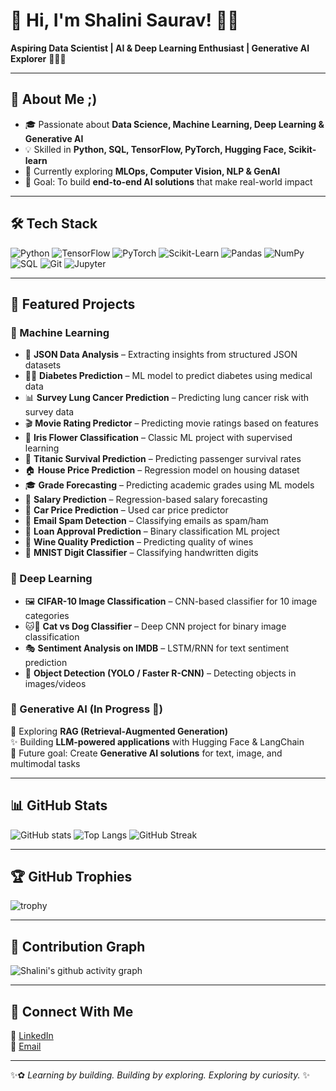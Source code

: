 # 🌟 Hi, I'm Shalini Saurav! 👩‍💻  
**Aspiring Data Scientist | AI & Deep Learning Enthusiast | Generative AI Explorer** 🧚🏻‍♀️

---

## 🚀 About Me ;)
- 🎓 Passionate about **Data Science, Machine Learning, Deep Learning & Generative AI**  
- 💡 Skilled in **Python, SQL, TensorFlow, PyTorch, Hugging Face, Scikit-learn**  
- 🌱 Currently exploring **MLOps, Computer Vision, NLP & GenAI**  
- 🎯 Goal: To build **end-to-end AI solutions** that make real-world impact  

---

## 🛠️ Tech Stack
![Python](https://img.shields.io/badge/Python-3776AB?logo=python&logoColor=white)
![TensorFlow](https://img.shields.io/badge/TensorFlow-FF6F00?logo=tensorflow&logoColor=white)
![PyTorch](https://img.shields.io/badge/PyTorch-EE4C2C?logo=pytorch&logoColor=white)
![Scikit-Learn](https://img.shields.io/badge/ScikitLearn-F7931E?logo=scikit-learn&logoColor=white)
![Pandas](https://img.shields.io/badge/Pandas-150458?logo=pandas&logoColor=white)
![NumPy](https://img.shields.io/badge/NumPy-013243?logo=numpy&logoColor=white)
![SQL](https://img.shields.io/badge/SQL-4479A1?logo=postgresql&logoColor=white)
![Git](https://img.shields.io/badge/Git-F05032?logo=git&logoColor=white)
![Jupyter](https://img.shields.io/badge/Jupyter-F37626?logo=jupyter&logoColor=white)

---

## 📂 Featured Projects  

### 🔹 Machine Learning  
- 📝 **JSON Data Analysis** – Extracting insights from structured JSON datasets  
- 🧑‍⚕️ **Diabetes Prediction** – ML model to predict diabetes using medical data  
- 📊 **Survey Lung Cancer Prediction** – Predicting lung cancer risk with survey data  
- 🎬 **Movie Rating Predictor** – Predicting movie ratings based on features  
- 🌸 **Iris Flower Classification** – Classic ML project with supervised learning  
- 🚢 **Titanic Survival Prediction** – Predicting passenger survival rates  
- 🏠 **House Price Prediction** – Regression model on housing dataset  
- 🎓 **Grade Forecasting** – Predicting academic grades using ML models  
- 💼 **Salary Prediction** – Regression-based salary forecasting  
- 🚗 **Car Price Prediction** – Used car price predictor  
- 📧 **Email Spam Detection** – Classifying emails as spam/ham  
- 🏦 **Loan Approval Prediction** – Binary classification ML project  
- 🍷 **Wine Quality Prediction** – Predicting quality of wines  
- 🔢 **MNIST Digit Classifier** – Classifying handwritten digits  

### 🔹 Deep Learning  
- 🖼️ **CIFAR-10 Image Classification** – CNN-based classifier for 10 image categories  
- 🐱🐶 **Cat vs Dog Classifier** – Deep CNN project for binary image classification  
- 🎭 **Sentiment Analysis on IMDB** – LSTM/RNN for text sentiment prediction  
- 🎯 **Object Detection (YOLO / Faster R-CNN)** – Detecting objects in images/videos  

### 🔹 Generative AI (In Progress 🚧)  
🔮 Exploring **RAG (Retrieval-Augmented Generation)**  
✨ Building **LLM-powered applications** with Hugging Face & LangChain  
🎨 Future goal: Create **Generative AI solutions** for text, image, and multimodal tasks  

---

## 📊 GitHub Stats
![GitHub stats](https://github-readme-stats.vercel.app/api?username=SHALINISAURAV&show_icons=true&theme=radical)
![Top Langs](https://github-readme-stats.vercel.app/api/top-langs/?username=SHALINISAURAV&layout=compact&theme=radical)
![GitHub Streak](https://github-readme-streak-stats.herokuapp.com/?user=SHALINISAURAV&theme=radical)

---

## 🏆 GitHub Trophies
![trophy](https://github-profile-trophy.vercel.app/?username=SHALINISAURAV&theme=radical&no-frame=true&row=1&column=6)

---

## 🌱 Contribution Graph
![Shalini's github activity graph](https://github-readme-activity-graph.vercel.app/graph?username=SHALINISAURAV&theme=radical)

---

## 🌟 Connect With Me
💼 [LinkedIn](https://www.linkedin.com/in/shalini-saurav-649aa22b8/)  
📧 [Email](shalinisourv07@gmail.com)  

---

✨✿ *Learning by building. Building by exploring. Exploring by curiosity.* ✨  

